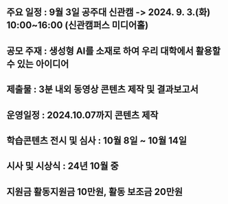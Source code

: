 ## 주요 일정 :  9월 3일 공주대 신관캠 -> 2024. 9. 3.(화) 10:00~16:00 (신관캠퍼스 미디어홀)

## 공모 주재 : 생성형 AI를 소재로 하여 우리 대학에서 활용할 수 있는 아이디어 

## 제출물 : 3분 내외 동영상 콘텐츠 제작 및 결과보고서 

## 운영일정 : 2024.10.07까지 콘텐츠 제작

## 학습콘텐츠 전시 및 심사 : 10월 8일 ~ 10월 14일

## 시사 및 시상식 : 24년 10월 중

## 지원금  활동지원금 10만원, 활동 보조금 20만원
